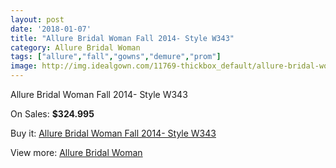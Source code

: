 ```yaml
---
layout: post
date: '2018-01-07'
title: "Allure Bridal Woman Fall 2014- Style W343"
category: Allure Bridal Woman
tags: ["allure","fall","gowns","demure","prom"]
image: http://img.idealgown.com/11769-thickbox_default/allure-bridal-woman-fall-2014-style-w343.jpg
---
```

Allure Bridal Woman Fall 2014- Style W343

On Sales: **$324.995**
<a href="https://www.idealgown.com/en/allure-bridal-woman/4779-allure-bridal-woman-fall-2014-style-w343.html"><amp-img layout="responsive" width="600" height="600" src="//img.idealgown.com/11769-thickbox_default/allure-bridal-woman-fall-2014-style-w343.jpg" alt="Allure Bridal Woman Fall 2014- Style W343 0" /></a>
<a href="https://www.idealgown.com/en/allure-bridal-woman/4779-allure-bridal-woman-fall-2014-style-w343.html"><amp-img layout="responsive" width="600" height="600" src="//img.idealgown.com/11771-thickbox_default/allure-bridal-woman-fall-2014-style-w343.jpg" alt="Allure Bridal Woman Fall 2014- Style W343 1" /></a>
<a href="https://www.idealgown.com/en/allure-bridal-woman/4779-allure-bridal-woman-fall-2014-style-w343.html"><amp-img layout="responsive" width="600" height="600" src="//img.idealgown.com/11770-thickbox_default/allure-bridal-woman-fall-2014-style-w343.jpg" alt="Allure Bridal Woman Fall 2014- Style W343 2" /></a>

Buy it: [Allure Bridal Woman Fall 2014- Style W343](https://www.idealgown.com/en/allure-bridal-woman/4779-allure-bridal-woman-fall-2014-style-w343.html "Allure Bridal Woman Fall 2014- Style W343")

View more: [Allure Bridal Woman](https://www.idealgown.com/en/59-allure-bridal-woman "Allure Bridal Woman")